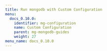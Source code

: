 ```yaml
---
title: Run mongodb with Custom Configuration
menu:
  docs_0.10.0:
    identifier: mg-configuration
    name: Custom Configuration
    parent: mg-mongodb-guides
    weight: 27
menu_name: docs_0.10.0
---
```


